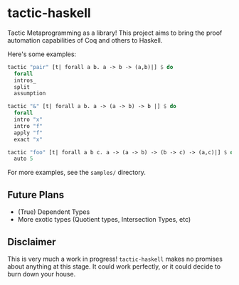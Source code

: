 # tactic-haskell
Tactic Metaprogramming as a library! This project aims to bring the proof automation
capabilities of Coq and others to Haskell.

Here's some examples:

```haskell
tactic "pair" [t| forall a b. a -> b -> (a,b)|] $ do
  forall
  intros_
  split
  assumption
```

```haskell
tactic "&" [t| forall a b. a -> (a -> b) -> b |] $ do
  forall
  intro "x"
  intro "f"
  apply "f"
  exact "x"
```

```haskell
tactic "foo" [t| forall a b c. a -> (a -> b) -> (b -> c) -> (a,c)|] $ do
  auto 5
```


For more examples, see the `samples/` directory.

## Future Plans
- (True) Dependent Types
- More exotic types (Quotient types, Intersection Types, etc)

## Disclaimer
This is very much a work in progress! `tactic-haskell` makes
no promises about anything at this stage. It could work perfectly, or it could decide to burn down your house.
